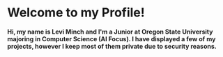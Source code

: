 # Welcome to my Profile! 
**Hi, my name is Levi Minch and I'm a Junior at Oregon State University majoring in Computer Science (AI Focus). I have displayed a few of my projects, however I keep most of them private due to security reasons.**

